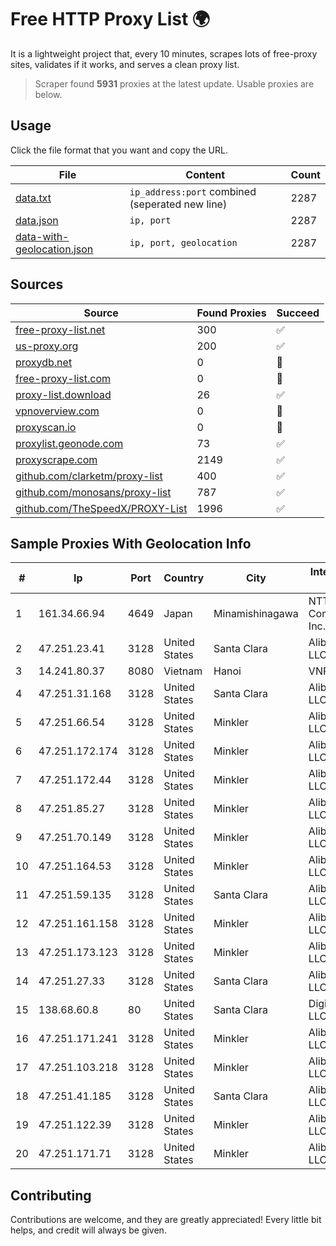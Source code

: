 
# Free HTTP Proxy List 🌍

It is a lightweight project that, every 10 minutes, scrapes lots of free-proxy sites, validates if it works, and serves a clean proxy list.


> Scraper found **5931** proxies at the latest update. Usable proxies are below.

## Usage

Click the file format that you want and copy the URL.


|File|Content|Count|
|----|-------|-----|
|[data.txt](https://raw.githubusercontent.com/themiralay/Proxy-List-World/master/data.txt)|`ip_address:port` combined (seperated new line)|2287|
|[data.json](https://raw.githubusercontent.com/themiralay/Proxy-List-World/master/data.json)|`ip, port`|2287|
|[data-with-geolocation.json](https://raw.githubusercontent.com/themiralay/Proxy-List-World/master/data-with-geolocation.json)|`ip, port, geolocation`|2287|

## Sources

|Source|Found Proxies|Succeed|
|------|-------------|-------|
|[free-proxy-list.net](https://free-proxy-list.net)|300|✅|
|[us-proxy.org](https://www.us-proxy.org)|200|✅|
|[proxydb.net](http://proxydb.net)|0|🚫|
|[free-proxy-list.com](https://free-proxy-list.com/?page=&port=&type%5B%5D=http&type%5B%5D=https&up_time=0&search=Search)|0|🚫|
|[proxy-list.download](https://www.proxy-list.download/HTTP)|26|✅|
|[vpnoverview.com](https://vpnoverview.com/privacy/anonymous-browsing/free-proxy-servers)|0|🚫|
|[proxyscan.io](https://www.proxyscan.io)|0|🚫|
|[proxylist.geonode.com](https://proxylist.geonode.com/api/proxy-list?limit=300&page=1&sort_by=lastChecked&sort_type=desc&protocols=http,https)|73|✅|
|[proxyscrape.com](https://api.proxyscrape.com/v2/?request=displayproxies&protocol=http&timeout=10000&country=all&ssl=all&anonymity=all)|2149|✅|
|[github.com/clarketm/proxy-list](https://raw.githubusercontent.com/clarketm/proxy-list/master/proxy-list-raw.txt)|400|✅|
|[github.com/monosans/proxy-list](https://raw.githubusercontent.com/monosans/proxy-list/main/proxies/http.txt)|787|✅|
|[github.com/TheSpeedX/PROXY-List](https://raw.githubusercontent.com/TheSpeedX/PROXY-List/master/http.txt)|1996|✅|


## Sample Proxies With Geolocation Info

|#|Ip|Port|Country|City|Internet Service Provider|
|-|--|----|-------|----|-------------------------|
|1|161.34.66.94|4649|Japan|Minamishinagawa|NTT PC Communications, Inc.|
|2|47.251.23.41|3128|United States|Santa Clara|Alibaba Cloud LLC|
|3|14.241.80.37|8080|Vietnam|Hanoi|VNPT|
|4|47.251.31.168|3128|United States|Santa Clara|Alibaba Cloud LLC|
|5|47.251.66.54|3128|United States|Minkler|Alibaba Cloud LLC|
|6|47.251.172.174|3128|United States|Minkler|Alibaba Cloud LLC|
|7|47.251.172.44|3128|United States|Minkler|Alibaba Cloud LLC|
|8|47.251.85.27|3128|United States|Minkler|Alibaba Cloud LLC|
|9|47.251.70.149|3128|United States|Minkler|Alibaba Cloud LLC|
|10|47.251.164.53|3128|United States|Minkler|Alibaba Cloud LLC|
|11|47.251.59.135|3128|United States|Santa Clara|Alibaba Cloud LLC|
|12|47.251.161.158|3128|United States|Minkler|Alibaba Cloud LLC|
|13|47.251.173.123|3128|United States|Minkler|Alibaba Cloud LLC|
|14|47.251.27.33|3128|United States|Santa Clara|Alibaba Cloud LLC|
|15|138.68.60.8|80|United States|Santa Clara|DigitalOcean, LLC|
|16|47.251.171.241|3128|United States|Minkler|Alibaba Cloud LLC|
|17|47.251.103.218|3128|United States|Minkler|Alibaba Cloud LLC|
|18|47.251.41.185|3128|United States|Santa Clara|Alibaba Cloud LLC|
|19|47.251.122.39|3128|United States|Minkler|Alibaba Cloud LLC|
|20|47.251.171.71|3128|United States|Minkler|Alibaba Cloud LLC|



## Contributing

Contributions are welcome, and they are greatly appreciated! Every
little bit helps, and credit will always be given.

